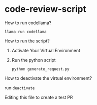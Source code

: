# code-review-script

How to run codellama? 

`llama run codellama`

How to run the script?

1. Activate Your Virtual Environment
2. Run the python script 

    `python generate_request.py`

How to deactivate the virtual environment? 

run `deactivate`

Editing this file to create a test PR
